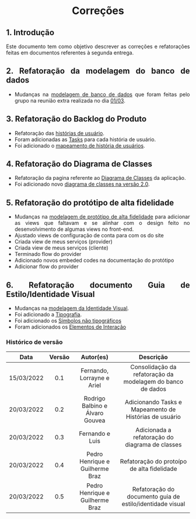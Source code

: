 # <center> Correções

<div align="justify">

## 1. Introdução

Este documento tem como objetivo descrever as correções e refatorações feitas em documentos referentes à segunda entrega.

## 2. Refatoração da modelagem do banco de dados

- Mudanças na [modelagem de banco de dados](./pages/modelagem/modelagemBanco.md) que foram feitas pelo grupo na reunião extra realizada no dia [01/03](./pages/sprints/sprint6/sprint_planning.md?id=observações).


## 3. Refatoração do Backlog do Produto

- Refatoração das [histórias de usuário](./pages/modelagem/backlogPriorizado.md#_5-histórias-de-usuário).
- Foram adicionadas as [Tasks](./pages/modelagem/backlogPriorizado.md#_6-tarefas) para cada história de usuário.
- Foi adicionado o [mapeamento de história de usuários](./pages/modelagem/backlogPriorizado.md#_8-mapeamento-das-histórias-de-usuário).


## 4. Refatoração do Diagrama de Classes

- Refatoração da pagina referente ao [Diagrama de Classes](./pages/modelagem/diagramaDeClasses.md) da aplicação.
- Foi adicionado novo [diagrama de classes na versão 2.0](./pages/modelagem/diagramaDeClasses.md#_3-diagrama-de-classes-v20).


## 5. Refatoração do protótipo de alta fidelidade


- Mudanças na [modelagem de protótipo de alta fidelidade](./pages/modelagem/prototipoAlta.md) para adicionar as views que faltavam e se alinhar com o design feito no desenvolvimento de algumas views no front-end.
- Ajustado views de configuração de conta para com os do site
- Criada view de meus serviços (provider)
- Criada view de meus serviços (cliente)
- Terminado flow do provider
- Adicionado novos embeded codes na documentação do protótipo
- Adicionar flow do provider

## 6. Refatoração documento Guia de Estilo/Identidade Visual

- Mudanças na [modelagem da Identidade Visual](./pages/base/GuiaEstilo.md). 
- Foi adicionado a [Tipografia](./pages/base/GuiaEstilo.md#3.tipografia).
- Foi adicionado os [Símbolos não tipográficos](./pages/base/GuiaEstilo.md)
- Foram adicionados os [Elementos de Interação](./pages/base/GuiaEstilo.md)
</div>

### Histórico de versão

|    Data    | Versão |            Autor(es)            |                         Descrição                          |
| :--------: | :----: | :-----------------------------: | :--------------------------------------------------------: |
| 15/03/2022 |  0.1   |   Fernando, Lorrayne e Ariel    | Consolidação da refatoração da modelagem do banco de dados |
| 20/03/2022 |  0.2   | Rodrigo Balbino e Álvaro Gouvea |   Adicionando Tasks e Mapeamento de Histórias de usuário   |
| 20/03/2022 |  0.3   | Fernando e Luis |   Adicionada a refatoração do diagrama de classes   |
| 20/03/2022 |  0.4   | Pedro Henrique e Guilherme Braz |  Refatoração do protoípo de alta fidelidade                |
| 20/03/2022 |  0.5   | Pedro Henrique e Guilherme Braz |  Refatoração do documento guia de estilo/identidade visual |

